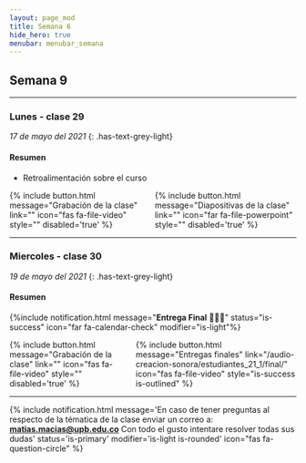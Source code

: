 ```yaml
---
layout: page_mod
title: Semana 6
hide_hero: true
menubar: menubar_semana
---
```


## Semana 9

---

### Lunes - clase 29

<!-- ignore-prettier-start -->

_17 de mayo del 2021_
{: .has-text-grey-light}

<!-- ignore-prettier-end -->

#### Resumen

- Retroalimentación sobre el curso

<div class='columns'>
    <div class='column'>
    {% include button.html
message="Grabación de la clase"
link=""
icon="fas fa-file-video"
style=""
disabled='true'
%}
    </div>
    <div class='column'>
    {% include button.html
message="Diapositivas de la clase"
link=""
icon="far fa-file-powerpoint"
style=""
disabled='true'
%}
    </div>
</div>

---

### Miercoles - clase 30

<!-- ignore-prettier-start -->

_19 de mayo del 2021_
{: .has-text-grey-light}

<!-- ignore-prettier-end -->

#### Resumen

{%include notification.html
message="**Entrega Final**  🎉🎉🎉"
status="is-success"
icon="far fa-calendar-check"
modifier="is-light"%}

<div class='columns'>
<div class='column'>
{% include button.html
  message="Grabación de la clase"
  link=""
  icon="fas fa-file-video"
  style=""
  disabled='true'
%}
</div>

<div class='column'>
{% include button.html
  message="Entregas finales"
  link="/audio-creacion-sonora/estudiantes_21_1/final/"
  icon="fas fa-file-video"
  style="is-success is-outlined"
%}
</div>
</div>

---

{% include notification.html
message='En caso de tener preguntas al respecto de la tématica de la clase enviar un correo a: **matias.macias@upb.edu.co**
Con todo el gusto intentare resolver todas sus dudas'
status='is-primary'
modifier='is-light is-rounded'
icon="fas fa-question-circle"
%}
